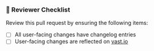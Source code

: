<!--
Please make sure to follow our pull request conventions:
1. Describe the change you've made.
2. Ensure that all user-facing changes have changelog entries according to our
   guidelines: https://vast.io/docs/develop-vast/contributing/changelog
3. Provide instructions for the reviewer.
-->

### :memo: Reviewer Checklist

Review this pull request by ensuring the following items:

- [ ] All user-facing changes have changelog entries
- [ ] User-facing changes are reflected on [vast.io](https://github.com/tenzir/vast/tree/master/web)
